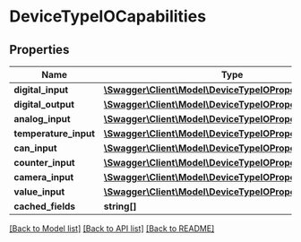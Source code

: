 # DeviceTypeIOCapabilities

## Properties
Name | Type | Description | Notes
------------ | ------------- | ------------- | -------------
**digital_input** | [**\Swagger\Client\Model\DeviceTypeIOPropertiesDictionary**](DeviceTypeIOPropertiesDictionary.md) |  | [optional] 
**digital_output** | [**\Swagger\Client\Model\DeviceTypeIOPropertiesDictionary**](DeviceTypeIOPropertiesDictionary.md) |  | [optional] 
**analog_input** | [**\Swagger\Client\Model\DeviceTypeIOPropertiesDictionary**](DeviceTypeIOPropertiesDictionary.md) |  | [optional] 
**temperature_input** | [**\Swagger\Client\Model\DeviceTypeIOPropertiesDictionary**](DeviceTypeIOPropertiesDictionary.md) |  | [optional] 
**can_input** | [**\Swagger\Client\Model\DeviceTypeIOPropertiesDictionary**](DeviceTypeIOPropertiesDictionary.md) |  | [optional] 
**counter_input** | [**\Swagger\Client\Model\DeviceTypeIOPropertiesDictionary**](DeviceTypeIOPropertiesDictionary.md) |  | [optional] 
**camera_input** | [**\Swagger\Client\Model\DeviceTypeIOPropertiesDictionary**](DeviceTypeIOPropertiesDictionary.md) |  | [optional] 
**value_input** | [**\Swagger\Client\Model\DeviceTypeIOPropertiesDictionary**](DeviceTypeIOPropertiesDictionary.md) |  | [optional] 
**cached_fields** | **string[]** |  | [optional] 

[[Back to Model list]](../README.md#documentation-for-models) [[Back to API list]](../README.md#documentation-for-api-endpoints) [[Back to README]](../README.md)


